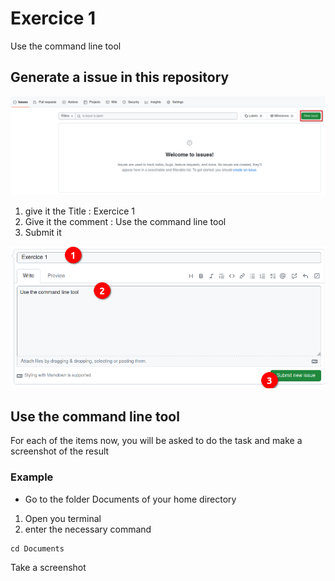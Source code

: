 # Exercice 1

Use the command line tool

## Generate a issue in this repository

![Generate Issue](img/1-create-issue.png)

1. give it the Title : Exercice 1
1. Give it the comment : Use the command line tool
1. Submit it

![Submit Issue](img/2-submit-issue.png)

## Use the command line tool

For each of the items now, you will be asked to do the task and make a screenshot of the result

### Example

- Go to the folder Documents of your home directory

1. Open you terminal
2. enter the necessary command

```
cd Documents
```

Take a screenshot 